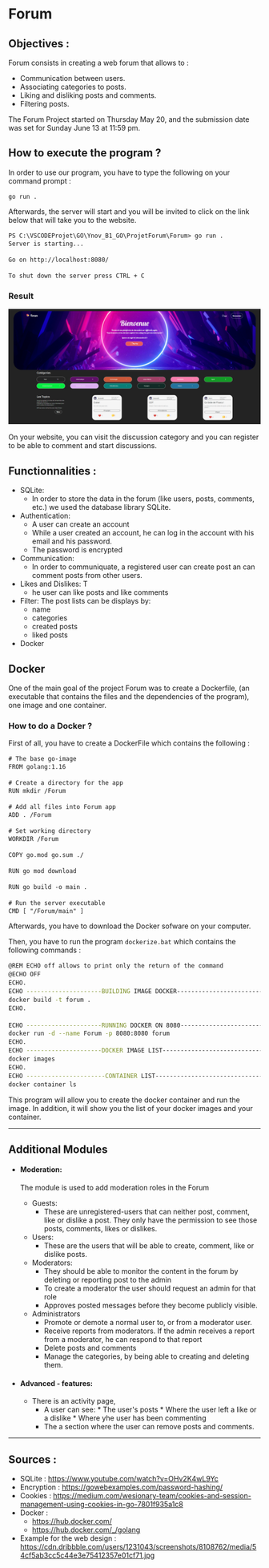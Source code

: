 # Forum

## Objectives :

Forum consists in creating a web forum that allows to :
*    Communication between users.
*    Associating categories to posts.
*    Liking and disliking posts and comments.
*    Filtering posts.

The Forum Project started on Thursday May 20, and the submission date was set for Sunday June 13 at 11:59 pm.


## How to execute the program ?

In order to use our program, you have to type the following on your command prompt : 

```console
go run .
```

Afterwards, the server will start and you will be invited to click on the link below that will take you to the website.

```console 
PS C:\VSCODEProjet\GO\Ynov_B1_GO\ProjetForum\Forum> go run .
Server is starting...

Go on http://localhost:8080/

To shut down the server press CTRL + C
```

### Result 

![image](static/img/presentation/forum1.png)

On your website, you can visit the discussion category and you can register to be able to comment and start discussions.

## Functionnalities :

*   SQLite:
    *   In order to store the data in the forum (like users, posts, comments, etc.) we used the database library SQLite.
*   Authentication:
    *   A user can create an account 
    *   While a user created an account, he can log in the account with his email and his password.
    *   The password is encrypted
*   Communication: 
    *  In order to communiquate, a registered user can create post an can comment posts from other users.
*   Likes and Dislikes: T
    *   he user can like posts and like comments
*   Filter: The post lists can be displays by:
    *   name
    *   categories
    *   created posts
    *   liked posts
*   Docker


## Docker

One of the main goal of the project Forum was to create a Dockerfile, (an executable that contains the files and the dependencies of the program), one image and one container.

### How to do a Docker ?

First of all, you have to create a DockerFile which contains the following :

```code
# The base go-image
FROM golang:1.16

# Create a directory for the app
RUN mkdir /Forum

# Add all files into Forum app 
ADD . /Forum
 
# Set working directory
WORKDIR /Forum

COPY go.mod go.sum ./

RUN go mod download

RUN go build -o main .
 
# Run the server executable
CMD [ "/Forum/main" ]

```

Afterwards, you have to download the Docker sofware on your computer.

Then, you have to run the program ```dockerize.bat``` which contains the following commands :

```bash
@REM ECHO off allows to print only the return of the command
@ECHO OFF
ECHO.
ECHO ---------------------BUILDING IMAGE DOCKER---------------------------
docker build -t forum .
ECHO. 

ECHO ---------------------RUNNING DOCKER ON 8080--------------------------
docker run -d --name Forum -p 8080:8080 forum
ECHO. 
ECHO ---------------------DOCKER IMAGE LIST-------------------------------
docker images
ECHO. 
ECHO ----------------------CONTAINER LIST--------------------------------
docker container ls
```
This program will allow you to create the docker container and run the image. In addition, it will show you the list of your docker images and your container.

<hr>

## Additional Modules


*   #### Moderation:  
    The module is used to add moderation roles in the Forum   
    *   Guests:
        *   These are unregistered-users that can neither post, comment, like or dislike a post. They only have the permission to see those posts, comments, likes or dislikes.
    *   Users: 
        *   These are the users that will be able to create, comment, like or dislike posts.
    *   Moderators:
        *   They should be able to monitor the content in the forum by deleting or reporting post to the admin
        *   To create a moderator the user should request an admin for that role
        *   Approves posted messages before they become publicly visible.
    *   Administrators
        *   Promote or demote a normal user to, or from a moderator user.
        *   Receive reports from moderators. If the admin receives a report from a moderator, he can respond to that report
        *   Delete posts and comments
        *   Manage the categories, by being able to creating and deleting them.

*   #### Advanced - features:
    *   There is an activity page,
        *    A user can see:
            *    The user's posts
            *   Where the user left a like or a dislike
            *   Where yhe user has been commenting
        *   The a section where the user can remove posts and comments.

<hr>

## Sources :

*   SQLite : https://www.youtube.com/watch?v=OHv2K4wL9Yc
*   Encryption : https://gowebexamples.com/password-hashing/
*   Cookies : https://medium.com/wesionary-team/cookies-and-session-management-using-cookies-in-go-7801f935a1c8
*   Docker : 
    *   https://hub.docker.com/
    *   https://hub.docker.com/_/golang
*   Example for the web design : https://cdn.dribbble.com/users/1231043/screenshots/8108762/media/54cf5ab3cc5c44e3e75412357e01cf71.jpg 